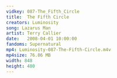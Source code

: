 ```yaml
---
vidkey: 087-The_Fifth_Circle
title:  The Fifth Circle
creators: Luminosity
song: Lazarus Man
artist: Terry Callier
date:   2008-04-01 10:00:00
fandoms: Supernatural
mp4: Luminosity-087-The-Fifth-Circle.m4v
mp4size: 76.86 MB
width: 848
height: 480
---
```



  